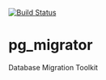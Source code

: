[![Build Status](https://travis-ci.org/PostgreSQL-Migration-Toolkit/pg_migrator.svg?branch=main)](https://travis-ci.org/PostgreSQL-Migration-Toolkit/pg_migrator)

# pg_migrator
Database Migration Toolkit 
